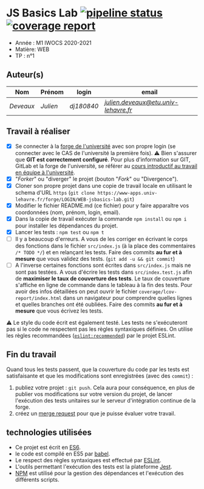 # JS Basics Lab [![pipeline status](https://www-apps.univ-lehavre.fr/forge/2020-2021-M1/WEB-jsbasics-lab/badges/master/pipeline.svg)](https://www-apps.univ-lehavre.fr/forge/2020-2021-M1/WEB-jsbasics-lab/commits/master)  [![coverage report](https://www-apps.univ-lehavre.fr/forge/2020-2021-M1/WEB-jsbasics-lab/badges/master/coverage.svg)](https://www-apps.univ-lehavre.fr/forge/2020-2021-M1/WEB-jsbasics-lab/commits/master)

- Année : M1 IWOCS 2020-2021
- Matière: WEB
- TP : n°1

## Auteur(s)

|Nom|Prénom|login|email|
|--|--|--|--|
| *Deveaux* | *Julien*| *dj180840* | *julien.deveaux@etu.univ-lehavre.fr* |

## Travail à réaliser

- [x] Se connecter à la [forge de l'université](https://www-apps.univ-lehavre.fr/forge) avec son propre login (se connecter avec le CAS de l'université la première fois). :warning: Bien s'assurer que **GIT est correctement configuré**. Pour plus d'information sur GIT, GitLab et la forge de l'université, se référer au [cours introductif au travail en équipe à l'université](https://pigne.org/teaching/general/lecture/Gestion-de-version-travail-en-equipe).
- [x] "*Forker*" ou "diverger" le projet (bouton "*Fork*" ou "Divergence").
- [x] Cloner son propre projet dans une copie de travail locale en utilisant le schema d'URL `https` (`git clone https://www-apps.univ-lehavre.fr/forge/LOGIN/WEB-jsbasics-lab.git`)
- [x] Modifier le fichier README.md (ce fichier) pour y faire apparaître vos coordonnées (nom, prénom, login, email).
- [x] Dans la copie de travail exécuter la commande `npm install` ou `npm i` pour installer les dépendances du projet.
- [x] Lancer les tests : `npm test` ou `npm t`
- [ ] Il y a beaucoup d'erreurs. A vous de les corriger en écrivant le corps des fonctions dans le fichier `src/index.js` (à la place des commentaires `/* TODO */`) et en relançant les tests. Faire des commits **au fur et à mesure** que vous validez des tests. (`git add -u && git commit`)
- [ ] A l'inverse certaines fonctions sont écrites dans `src/index.js` mais ne sont pas testées. A vous d'écrire les tests dans `src/index.test.js` afin de **maximiser le taux de couverture des tests**. Le taux de couverture s'affiche en ligne de commande dans le tableau à la fin des tests. Pour avoir des infos détaillées on peut ouvrir le fichier `coverage/lcov-report/index.html` dans un navigateur pour comprendre quelles lignes et quelles branches ont été oubliées. Faire des commits **au fur et à mesure** que vous écrivez les tests.

:warning: Le style du code écrit est également testé. Les tests ne s'exécuteront pas si le code ne respectent pas les règles syntaxiques définies. On utilise les règles recommandées ([`eslint:recommended`](https://eslint.org/docs/rules/)) par le projet ESLint.

## Fin du travail

Quand tous les tests passent, que la couverture du code par les tests est satisfaisante et que les modifications sont enregistrées (avec des `commit`) :

1. publiez votre projet : `git push`. Cela aura pour conséquence, en plus de publier vos modifications sur votre version du projet, de lancer l'exécution des tests unitaires sur le serveur d'intégration continue de la forge.
2. créez un [merge request](https://docs.gitlab.com/ee/gitlab-basics/add-merge-request.html) pour que je puisse évaluer votre travail.

## technologies utilisées

- Ce projet est écrit en [ES6](http://www.ecma-international.org/ecma-262/6.0/index.html).
- le code est compilé en ES5 par [babel](https://babeljs.io/).
- Le respect des règles syntaxiques est effectué par [ESLint](https://eslint.org/).
- L'outils permettant l'exécution des tests est la plateforme [Jest](http://facebook.github.io/jest/).
- [NPM](https://www.npmjs.com/) est utilisé pour la gestion des dépendances et l'exécution des différents scripts.

